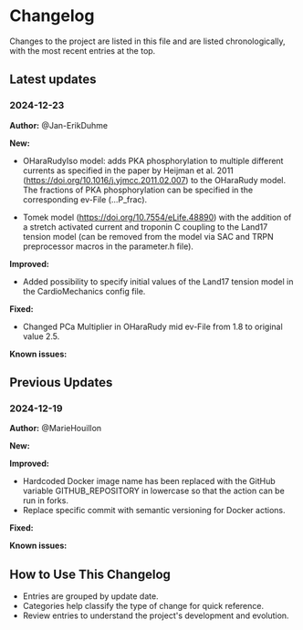 # Changelog
Changes to the project are listed in this file and are listed chronologically, with the most recent entries at the top.

## Latest updates
### 2024-12-23
**Author:** @Jan-ErikDuhme 

**New:**
- OHaraRudyIso model: adds PKA phosphorylation to multiple different currents as specified in the paper by Heijman et al. 2011 (https://doi.org/10.1016/j.yjmcc.2011.02.007) to the OHaraRudy model. 
The fractions of PKA phosphorylation can be specified in the corresponding ev-File (...P_frac).

- Tomek model  (https://doi.org/10.7554/eLife.48890) with the addition of a stretch activated current and troponin C coupling to the Land17 tension model (can be removed from the model via SAC and TRPN preprocessor macros in the parameter.h file).

**Improved:**
- Added possibility to specify initial values of the Land17 tension model in the CardioMechanics config file.

**Fixed:**
- Changed PCa Multiplier in OHaraRudy mid ev-File from 1.8 to original value 2.5.

**Known issues:**

## Previous Updates

### 2024-12-19
**Author:** @MarieHouillon

**New:**

**Improved:**
- Hardcoded Docker image name has been replaced with the GitHub variable GITHUB_REPOSITORY in lowercase so that the action can be run in forks.
- Replace specific commit with semantic versioning for Docker actions.

**Fixed:**

**Known issues:** 

## How to Use This Changelog
- Entries are grouped by update date.  
- Categories help classify the type of change for quick reference.  
- Review entries to understand the project's development and evolution.